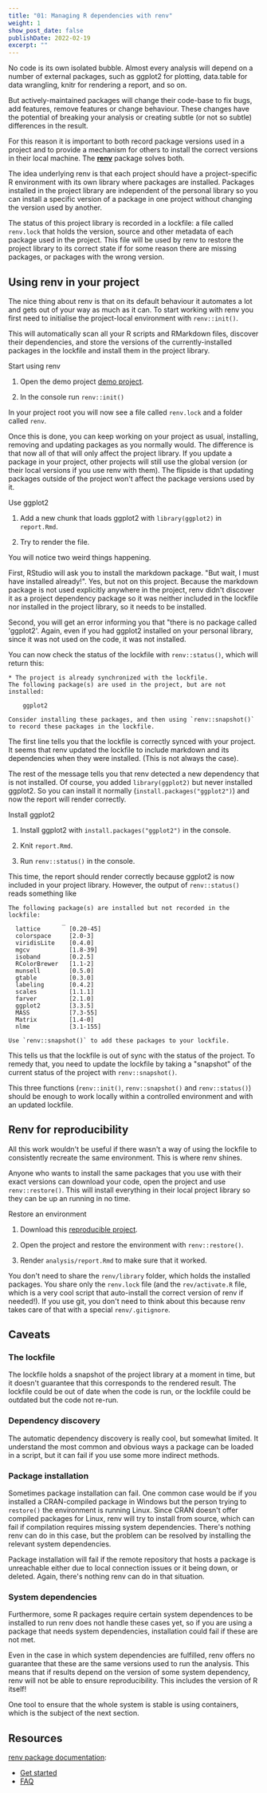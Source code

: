 ```yaml
---
title: "01: Managing R dependencies with renv"
weight: 1
show_post_date: false
publishDate: 2022-02-19
excerpt: ""
---
```


No code is its own isolated bubble.
Almost every analysis will depend on a number of external packages, such as ggplot2 for plotting, data.table for data wrangling, knitr for rendering a report, and so on.

But actively-maintained packages will change their code-base to fix bugs, add features, remove features or change behaviour.
These changes have the potential of breaking your analysis or creating subtle (or not so subtle) differences in the result.

For this reason it is important to both record package versions used in a project and to provide a mechanism for others to install the correct versions in their local machine.
The [**renv**](https://rstudio.github.io/renv/index.html) package solves both.

The idea underlying renv is that each project should have a project-specific R environment with its own library where packages are installed. 
Packages installed in the project library are independent of the personal library so you can install a specific version of a package in one project without changing the version used by another. 

The status of this project library is recorded in a lockfile: a file called `renv.lock` that holds the version, source and other metadata of each package used in the project. 
This file will be used by renv to restore the project library to its correct state if for some reason there are missing packages, or packages with the wrong version.

## Using renv in your project

The nice thing about renv is that on its default behaviour it automates a lot and gets out of your way as much as it can. 
To start working with renv you first need to initialise the project-local environment with `renv::init()`. 

This will automatically scan all your R scripts and RMarkdown files, discover their dependencies, and store the versions of the currently-installed packages in the lockfile and install them in the project library. 

<div class = activity> 

Start using renv

1. Open the demo project [demo project](/reproducibility-with-r/demo_project.zip). 

2. In the console run `renv::init()`  
</div>

In your project root you will now see a file called `renv.lock` and a folder called `renv`. 

Once this is done, you can keep working on your project as usual, installing, removing and updating packages as you normally would. 
The difference is that now all of that will only affect the project library. 
If you update a package in your project, other projects will still use the global version (or their local versions if you use renv with them). 
The flipside is that updating packages outside of the project won't affect the package versions used by it. 


<div class = activity> 

Use ggplot2

1. Add a new chunk that loads ggplot2 with `library(ggplot2)` in `report.Rmd`.

2. Try to render the file. 

</div> 

You will notice two weird things happening. 

First, RStudio will ask you to install the markdown package.
"But wait, I must have installed already!". 
Yes, but not on this project. 
Because the markdown package is not used explicitly anywhere in the project, renv didn't discover it as a project dependency package so it was neither included in the lockfile nor installed in the project library, so it needs to be installed. 

Second, you will get an error informing you that "there is no package called 'ggplot2'. 
Again, even if you had ggplot2 installed on your personal library, since it was not used on the code, it was not installed. 

You can now check the status of the lockfile with `renv::status()`, which will return this:

```
* The project is already synchronized with the lockfile.
The following package(s) are used in the project, but are not installed:

	ggplot2

Consider installing these packages, and then using `renv::snapshot()`
to record these packages in the lockfile.
```

The first line tells you that the lockfile is correctly synced with your project. 
It seems that renv updated the lockfile to include markdown and its dependencies when they were installed. 
(This is not always the case). 

The rest of the message tells you that renv detected a new dependency that is not installed. 
Of course, you added `library(ggplot2)` but never installed ggplot2. 
So you can install it normally (`install.packages("ggplot2")`) and now the report will render correctly. 

<div class = instructions> 

Install ggplot2

1. Install ggplot2 with `install.packages("ggplot2")` in the console. 

2. Knit `report.Rmd`.

3. Run `renv::status()` in the console. 


</div> 


This time, the report should render correctly because ggplot2 is now included in your project library. 
However, the output of `renv::status()` reads something like

```
The following package(s) are installed but not recorded in the lockfile:
               _
  lattice        [0.20-45]
  colorspace     [2.0-3]
  viridisLite    [0.4.0]
  mgcv           [1.8-39]
  isoband        [0.2.5]
  RColorBrewer   [1.1-2]
  munsell        [0.5.0]
  gtable         [0.3.0]
  labeling       [0.4.2]
  scales         [1.1.1]
  farver         [2.1.0]
  ggplot2        [3.3.5]
  MASS           [7.3-55]
  Matrix         [1.4-0]
  nlme           [3.1-155]

Use `renv::snapshot()` to add these packages to your lockfile.
```

This tells us that the lockfile is out of sync with the status of the project. 
To remedy that, you need to update the lockfile by taking a "snapshot" of the current status of the project with `renv::snapshot()`. 

This three functions (`renv::init()`, `renv::snapshot()` and `renv::status()`) should be enough to work locally within a controlled environment and with an updated lockfile. 

## Renv for reproducibility

All this work wouldn't be useful if there wasn't a way of using the lockfile to consistently recreate the same environment. 
This is where renv shines. 

Anyone who wants to install the same packages that you use with their exact versions can download your code, open the project and use `renv::restore()`. 
This will install everything in their local project library so they can be up an running in no time. 



<div class = instructions> 

Restore an environment 


1. Download this [reproducible project](/reproducibility-with-r/reproducible_project.zip). 

2. Open the project and restore the environment with `renv::restore()`.

3. Render `analysis/report.Rmd` to make sure that it worked.

</div>

<div class = notes> 

You don't need to share the `renv/library` folder, which holds the installed packages.
You share only the `renv.lock` file (and the `rev/activate.R` file, which is a very cool script that auto-install the correct version of renv if needed!). 
If you use git, you don't need to think about this because renv takes care of that with a special `renv/.gitignore`.

</div>


## Caveats


### The lockfile

The lockfile holds a snapshot of the project library at a moment in time, but it doesn't guarantee that this corresponds to the rendered result. 
The lockfile could be out of date when the code is run, or the lockfile could be outdated but the code not re-run.

### Dependency discovery

The automatic dependency discovery is really cool, but somewhat limited. 
It understand the most common and obvious ways a package can be loaded in a script, but it can fail if you use some more indirect methods. 

### Package installation 

Sometimes package installation can fail. 
One common case would be if you installed a CRAN-compiled package in Windows but the person trying to `restore()` the environment is running Linux. 
Since CRAN doesn't offer compiled packages for Linux, renv will try to install from source, which can fail if compilation requires missing system dependencies. 
There's nothing renv can do in this case, but the problem can be resolved by installing the relevant system dependencies. 

Package installation will fail if the remote repository that hosts a package is unreachable either due to local connection issues or it being down, or deleted. 
Again, there's nothing renv can do in that situation. 

### System dependencies

Furthermore, some R packages require certain system dependences to be installed to run
renv does not handle these cases yet, so if you are using a package that needs system dependencies, installation could fail if these are not met. 

Even in the case in which system dependencies are fulfilled, renv offers no guarantee that these are the same versions used to run the analysis. 
This means that if results depend on the version of some system dependency, renv will not be able to ensure reproducibility. 
This includes the version of R itself!

One tool to ensure that the whole system is stable is using containers, which is the subject of the next section. 


## Resources

[renv package documentation](https://rstudio.github.io/renv/index.html):
  - [Get started](https://rstudio.github.io/renv/articles/renv.html)
  - [FAQ](https://rstudio.github.io/renv/articles/faq.html)
